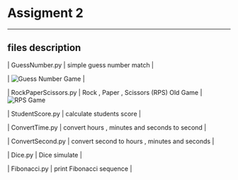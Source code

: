 # Assigment 2
---
## files description

| GuessNumber.py | simple guess number match |

| ![Guess Number Game](https://navarimachinary.ir/o/guess.png) |

| RockPaperScissors.py | Rock , Paper , Scissors (RPS) Old Game |
![RPS Game](https://navarimachinary.ir/o/rps.png)

| StudentScore.py | calculate students score |

| ConvertTime.py | convert hours , minutes and seconds to second |

| ConvertSecond.py | convert second to hours , minutes and seconds  |

| Dice.py | Dice simulate |

| Fibonacci.py | print Fibonacci sequence  |

